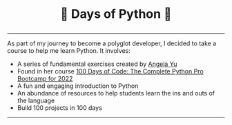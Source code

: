 # <p align="center"> 💯 Days of Python 🐍</p>
---
As part of my journey to become a polyglot developer, I decided to take a course to help me learn Python. It involves:
- A series of fundamental exercises created by [Angela Yu](https://github.com/angelabauer)
- Found in her course [100 Days of Code: The Complete Python Pro Bootcamp for 2022](https://www.udemy.com/course/100-days-of-code/)
- A fun and engaging introduction to Python
-  An abundance of resources to help students learn the ins and outs of the language
- Build 100 projects in 100 days
---